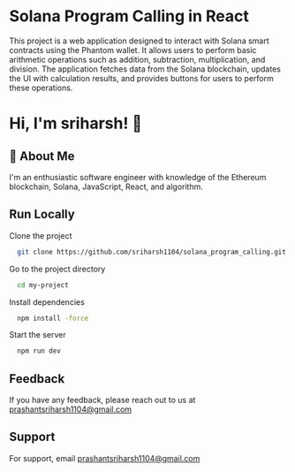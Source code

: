 
# Solana Program Calling in React

This project is a web application designed to interact with Solana smart contracts using the Phantom wallet. It allows users to perform basic arithmetic operations such as addition, subtraction, multiplication, and division. The application fetches data from the Solana blockchain, updates the UI with calculation results, and provides buttons for users to perform these operations.



# Hi, I'm sriharsh! 👋


## 🚀 About Me
I'm an enthusiastic software engineer with knowledge of the Ethereum blockchain, Solana, JavaScript, React, and algorithm.



## Run Locally

Clone the project

```bash
  git clone https://github.com/sriharsh1104/solana_program_calling.git
```

Go to the project directory

```bash
  cd my-project
```

Install dependencies

```bash
  npm install -force
```

Start the server

```bash
  npm run dev
```


## Feedback

If you have any feedback, please reach out to us at prashantsriharsh1104@gmail.com


## Support

For support, email prashantsriharsh1104@gmail.com
